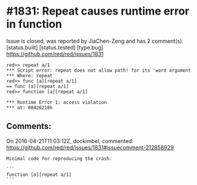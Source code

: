 
#1831: Repeat causes runtime error in function
================================================================================
Issue is closed, was reported by JiaChen-Zeng and has 2 comment(s).
[status.built] [status.tested] [type.bug]
<https://github.com/red/red/issues/1831>

```
red>> repeat a/1
*** Script error: repeat does not allow path! for its 'word argument
*** Where: repeat
red>> func [a][repeat a/1]
== func [a][repeat a/1]
red>> function [a][repeat a/1]

*** Runtime Error 1: access violation
*** at: 00426218h
```



Comments:
--------------------------------------------------------------------------------

On 2016-04-21T11:03:12Z, dockimbel, commented:
<https://github.com/red/red/issues/1831#issuecomment-212858929>

    Minimal code for reproducing the crash:
    
    ```
    function [a][repeat a/1]
    ```

